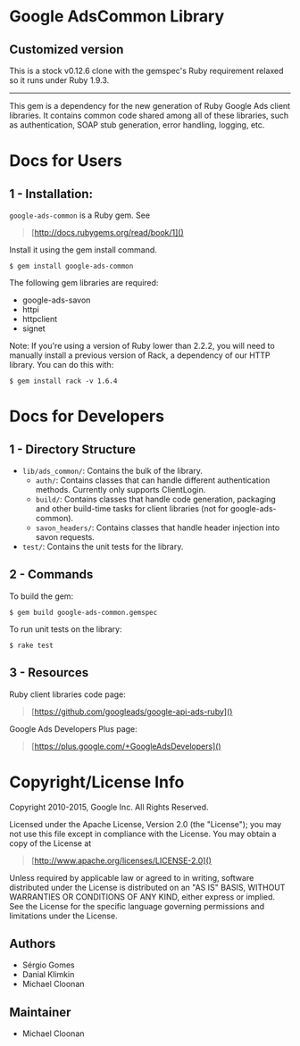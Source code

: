 # Google AdsCommon Library

## Customized version

This is a stock v0.12.6 clone with the gemspec's Ruby requirement relaxed so it runs under Ruby 1.9.3.

***

This gem is a dependency for the new generation of Ruby Google Ads client
libraries. It contains common code shared among all of these libraries, such as
authentication, SOAP stub generation, error handling, logging, etc.


# Docs for Users

## 1 - Installation:

`google-ads-common` is a Ruby gem. See

> [http://docs.rubygems.org/read/book/1]()

Install it using the gem install command.

    $ gem install google-ads-common

The following gem libraries are required:

 - google-ads-savon
 - httpi
 - httpclient
 - signet

Note: If you're using a version of Ruby lower than 2.2.2, you will need to
manually install a previous version of Rack, a dependency of our HTTP library.
You can do this with:

    $ gem install rack -v 1.6.4

# Docs for Developers

## 1 - Directory Structure

- `lib/ads_common/`: Contains the bulk of the library.
  - `auth/`: Contains classes that can handle different authentication methods.
    Currently only supports ClientLogin.
  - `build/`: Contains classes that handle code generation, packaging and other
    build-time tasks for client libraries (not for google-ads-common).
  - `savon_headers/`: Contains classes that handle header injection into savon
    requests.
- `test/`: Contains the unit tests for the library.


## 2 - Commands

To build the gem:

    $ gem build google-ads-common.gemspec

To run unit tests on the library:

    $ rake test


## 3 - Resources

Ruby client libraries code page:

> [https://github.com/googleads/google-api-ads-ruby]()

Google Ads Developers Plus page:

> [https://plus.google.com/+GoogleAdsDevelopers]()


# Copyright/License Info

Copyright 2010-2015, Google Inc. All Rights Reserved.

Licensed under the Apache License, Version 2.0 (the "License");
you may not use this file except in compliance with the License.
You may obtain a copy of the License at

> [http://www.apache.org/licenses/LICENSE-2.0]()

Unless required by applicable law or agreed to in writing, software
distributed under the License is distributed on an "AS IS" BASIS,
WITHOUT WARRANTIES OR CONDITIONS OF ANY KIND, either express or implied.
See the License for the specific language governing permissions and
limitations under the License.


## Authors

 - Sérgio Gomes
 - Danial Klimkin
 - Michael Cloonan

## Maintainer

 - Michael Cloonan
